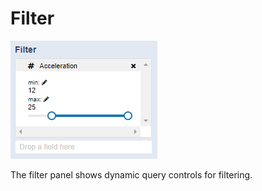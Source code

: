 # Filter

![Filter Panel](.gitbook/assets/filter.PNG)

The filter panel shows dynamic query controls for filtering.

